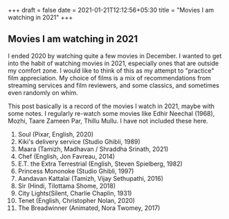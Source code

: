 +++ 
draft = false
date = 2021-01-21T12:12:56+05:30
title = "Movies I am watching in 2021"
+++

## Movies I am watching in 2021
I ended 2020 by watching quite a few movies in December. I wanted to get into the habit of watching movies in 2021, especially ones that are outside my comfort zone. I would like to think of this as my attempt to "practice" film appreciation. My choice of films is a mix of recommendations from streaming services and film reviewers, and some classics, and sometimes even randomly on whim.

This post basically is a record of the movies I watch in 2021, maybe with some notes. I regularly re-watch some movies like Edhir Neechal (1968), Mozhi, Taare Zameen Par, Thillu Mullu. I have not included these here.

1. Soul (Pixar, English, 2020)
2. Kiki's delivery service (Studio Ghibli, 1989)
3. Maara (Tamizh, Madhavan / Shraddha Srinath, 2021)
4. Chef (English, Jon Favreau, 2014)
5. E.T. the Extra Terrestrial (English, Steven Spielberg, 1982)
6. Princess Mononoke (Studio Ghibli, 1997)
7. Aandavan Kattalai (Tamizh, Vijay Sethupathi, 2016)
8. Sir (Hindi, Tilottama Shome, 2018)
9. City Lights(Silent, Charlie Chaplin, 1931)
10. Tenet (English, Christopher Nolan, 2020)
11. The Breadwinner (Animated, Nora Twomey, 2017)